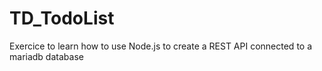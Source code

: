 # TD_TodoList
Exercice to learn how to use Node.js to create a REST API connected to a mariadb database
